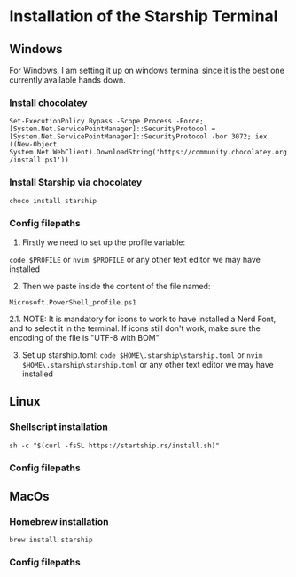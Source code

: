 
# Installation of the Starship Terminal

## Windows
For Windows, I am setting it up on windows terminal since it is the best one currently available hands down.

### Install chocolatey

```Set-ExecutionPolicy Bypass -Scope Process -Force; [System.Net.ServicePointManager]::SecurityProtocol = [System.Net.ServicePointManager]::SecurityProtocol -bor 3072; iex ((New-Object System.Net.WebClient).DownloadString('https://community.chocolatey.org/install.ps1'))```

### Install Starship via chocolatey
```choco install starship```

### Config filepaths

1. Firstly we need to set up the profile variable:

```code $PROFILE``` or ```nvim $PROFILE``` or any other text editor we may have installed

2. Then we paste inside the content of the file named:

```Microsoft.PowerShell_profile.ps1```

2.1. NOTE: It is mandatory for icons to work to have installed a Nerd Font, and to select it in the terminal. If icons still don't work, make sure the encoding of the file is "UTF-8 with BOM"

3. Set up starship.toml:
```code $HOME\.starship\starship.toml``` or ```nvim $HOME\.starship\starship.toml``` or any other text editor we may have installed

## Linux

### Shellscript installation
```sh -c "$(curl -fsSL https://startship.rs/install.sh)"```

### Config filepaths


## MacOs

### Homebrew installation
```brew install starship```

### Config filepaths
